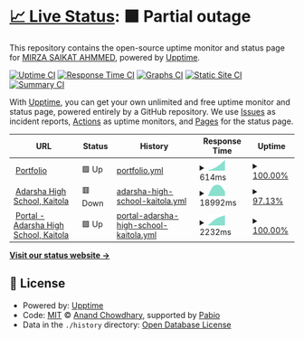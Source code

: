 # [📈 Live Status](https://mirzasaikatahmmed.github.io/uptime-status): <!--live status--> **🟧 Partial outage**

This repository contains the open-source uptime monitor and status page for [MIRZA SAIKAT AHMMED](https://saikat.com.bd/), powered by [Upptime](https://github.com/upptime/upptime).

[![Uptime CI](https://github.com/mirzasaikatahmmed/uptime-status/workflows/Uptime%20CI/badge.svg)](https://github.com/mirzasaikatahmmed/uptime-status/actions?query=workflow%3A%22Uptime+CI%22)
[![Response Time CI](https://github.com/mirzasaikatahmmed/uptime-status/workflows/Response%20Time%20CI/badge.svg)](https://github.com/mirzasaikatahmmed/uptime-status/actions?query=workflow%3A%22Response+Time+CI%22)
[![Graphs CI](https://github.com/mirzasaikatahmmed/uptime-status/workflows/Graphs%20CI/badge.svg)](https://github.com/mirzasaikatahmmed/uptime-status/actions?query=workflow%3A%22Graphs+CI%22)
[![Static Site CI](https://github.com/mirzasaikatahmmed/uptime-status/workflows/Static%20Site%20CI/badge.svg)](https://github.com/mirzasaikatahmmed/uptime-status/actions?query=workflow%3A%22Static+Site+CI%22)
[![Summary CI](https://github.com/mirzasaikatahmmed/uptime-status/workflows/Summary%20CI/badge.svg)](https://github.com/mirzasaikatahmmed/uptime-status/actions?query=workflow%3A%22Summary+CI%22)

With [Upptime](https://upptime.js.org), you can get your own unlimited and free uptime monitor and status page, powered entirely by a GitHub repository. We use [Issues](https://github.com/mirzasaikatahmmed/uptime-status/issues) as incident reports, [Actions](https://github.com/mirzasaikatahmmed/uptime-status/actions) as uptime monitors, and [Pages](https://mirzasaikatahmmed.github.io/uptime-status) for the status page.

<!--start: status pages-->
<!-- This summary is generated by Upptime (https://github.com/upptime/upptime) -->
<!-- Do not edit this manually, your changes will be overwritten -->
<!-- prettier-ignore -->
| URL | Status | History | Response Time | Uptime |
| --- | ------ | ------- | ------------- | ------ |
| <img alt="" src="https://icons.duckduckgo.com/ip3/saikat.com.bd.ico" height="13"> [Portfolio](https://saikat.com.bd) | 🟩 Up | [portfolio.yml](https://github.com/mirzasaikatahmmed/uptime-status/commits/HEAD/history/portfolio.yml) | <details><summary><img alt="Response time graph" src="./graphs/portfolio/response-time-week.png" height="20"> 614ms</summary><br><a href="https://mirzasaikatahmmed.github.io/uptime-status/history/portfolio"><img alt="Response time 614" src="https://img.shields.io/endpoint?url=https%3A%2F%2Fraw.githubusercontent.com%2Fmirzasaikatahmmed%2Fuptime-status%2FHEAD%2Fapi%2Fportfolio%2Fresponse-time.json"></a><br><a href="https://mirzasaikatahmmed.github.io/uptime-status/history/portfolio"><img alt="24-hour response time 614" src="https://img.shields.io/endpoint?url=https%3A%2F%2Fraw.githubusercontent.com%2Fmirzasaikatahmmed%2Fuptime-status%2FHEAD%2Fapi%2Fportfolio%2Fresponse-time-day.json"></a><br><a href="https://mirzasaikatahmmed.github.io/uptime-status/history/portfolio"><img alt="7-day response time 614" src="https://img.shields.io/endpoint?url=https%3A%2F%2Fraw.githubusercontent.com%2Fmirzasaikatahmmed%2Fuptime-status%2FHEAD%2Fapi%2Fportfolio%2Fresponse-time-week.json"></a><br><a href="https://mirzasaikatahmmed.github.io/uptime-status/history/portfolio"><img alt="30-day response time 614" src="https://img.shields.io/endpoint?url=https%3A%2F%2Fraw.githubusercontent.com%2Fmirzasaikatahmmed%2Fuptime-status%2FHEAD%2Fapi%2Fportfolio%2Fresponse-time-month.json"></a><br><a href="https://mirzasaikatahmmed.github.io/uptime-status/history/portfolio"><img alt="1-year response time 614" src="https://img.shields.io/endpoint?url=https%3A%2F%2Fraw.githubusercontent.com%2Fmirzasaikatahmmed%2Fuptime-status%2FHEAD%2Fapi%2Fportfolio%2Fresponse-time-year.json"></a></details> | <details><summary><a href="https://mirzasaikatahmmed.github.io/uptime-status/history/portfolio">100.00%</a></summary><a href="https://mirzasaikatahmmed.github.io/uptime-status/history/portfolio"><img alt="All-time uptime 100.00%" src="https://img.shields.io/endpoint?url=https%3A%2F%2Fraw.githubusercontent.com%2Fmirzasaikatahmmed%2Fuptime-status%2FHEAD%2Fapi%2Fportfolio%2Fuptime.json"></a><br><a href="https://mirzasaikatahmmed.github.io/uptime-status/history/portfolio"><img alt="24-hour uptime 100.00%" src="https://img.shields.io/endpoint?url=https%3A%2F%2Fraw.githubusercontent.com%2Fmirzasaikatahmmed%2Fuptime-status%2FHEAD%2Fapi%2Fportfolio%2Fuptime-day.json"></a><br><a href="https://mirzasaikatahmmed.github.io/uptime-status/history/portfolio"><img alt="7-day uptime 100.00%" src="https://img.shields.io/endpoint?url=https%3A%2F%2Fraw.githubusercontent.com%2Fmirzasaikatahmmed%2Fuptime-status%2FHEAD%2Fapi%2Fportfolio%2Fuptime-week.json"></a><br><a href="https://mirzasaikatahmmed.github.io/uptime-status/history/portfolio"><img alt="30-day uptime 100.00%" src="https://img.shields.io/endpoint?url=https%3A%2F%2Fraw.githubusercontent.com%2Fmirzasaikatahmmed%2Fuptime-status%2FHEAD%2Fapi%2Fportfolio%2Fuptime-month.json"></a><br><a href="https://mirzasaikatahmmed.github.io/uptime-status/history/portfolio"><img alt="1-year uptime 100.00%" src="https://img.shields.io/endpoint?url=https%3A%2F%2Fraw.githubusercontent.com%2Fmirzasaikatahmmed%2Fuptime-status%2FHEAD%2Fapi%2Fportfolio%2Fuptime-year.json"></a></details>
| <img alt="" src="https://icons.duckduckgo.com/ip3/ahskbera.edu.bd.ico" height="13"> [Adarsha High School, Kaitola](https://ahskbera.edu.bd) | 🟥 Down | [adarsha-high-school-kaitola.yml](https://github.com/mirzasaikatahmmed/uptime-status/commits/HEAD/history/adarsha-high-school-kaitola.yml) | <details><summary><img alt="Response time graph" src="./graphs/adarsha-high-school-kaitola/response-time-week.png" height="20"> 18992ms</summary><br><a href="https://mirzasaikatahmmed.github.io/uptime-status/history/adarsha-high-school-kaitola"><img alt="Response time 18992" src="https://img.shields.io/endpoint?url=https%3A%2F%2Fraw.githubusercontent.com%2Fmirzasaikatahmmed%2Fuptime-status%2FHEAD%2Fapi%2Fadarsha-high-school-kaitola%2Fresponse-time.json"></a><br><a href="https://mirzasaikatahmmed.github.io/uptime-status/history/adarsha-high-school-kaitola"><img alt="24-hour response time 18992" src="https://img.shields.io/endpoint?url=https%3A%2F%2Fraw.githubusercontent.com%2Fmirzasaikatahmmed%2Fuptime-status%2FHEAD%2Fapi%2Fadarsha-high-school-kaitola%2Fresponse-time-day.json"></a><br><a href="https://mirzasaikatahmmed.github.io/uptime-status/history/adarsha-high-school-kaitola"><img alt="7-day response time 18992" src="https://img.shields.io/endpoint?url=https%3A%2F%2Fraw.githubusercontent.com%2Fmirzasaikatahmmed%2Fuptime-status%2FHEAD%2Fapi%2Fadarsha-high-school-kaitola%2Fresponse-time-week.json"></a><br><a href="https://mirzasaikatahmmed.github.io/uptime-status/history/adarsha-high-school-kaitola"><img alt="30-day response time 18992" src="https://img.shields.io/endpoint?url=https%3A%2F%2Fraw.githubusercontent.com%2Fmirzasaikatahmmed%2Fuptime-status%2FHEAD%2Fapi%2Fadarsha-high-school-kaitola%2Fresponse-time-month.json"></a><br><a href="https://mirzasaikatahmmed.github.io/uptime-status/history/adarsha-high-school-kaitola"><img alt="1-year response time 18992" src="https://img.shields.io/endpoint?url=https%3A%2F%2Fraw.githubusercontent.com%2Fmirzasaikatahmmed%2Fuptime-status%2FHEAD%2Fapi%2Fadarsha-high-school-kaitola%2Fresponse-time-year.json"></a></details> | <details><summary><a href="https://mirzasaikatahmmed.github.io/uptime-status/history/adarsha-high-school-kaitola">97.13%</a></summary><a href="https://mirzasaikatahmmed.github.io/uptime-status/history/adarsha-high-school-kaitola"><img alt="All-time uptime 97.13%" src="https://img.shields.io/endpoint?url=https%3A%2F%2Fraw.githubusercontent.com%2Fmirzasaikatahmmed%2Fuptime-status%2FHEAD%2Fapi%2Fadarsha-high-school-kaitola%2Fuptime.json"></a><br><a href="https://mirzasaikatahmmed.github.io/uptime-status/history/adarsha-high-school-kaitola"><img alt="24-hour uptime 97.13%" src="https://img.shields.io/endpoint?url=https%3A%2F%2Fraw.githubusercontent.com%2Fmirzasaikatahmmed%2Fuptime-status%2FHEAD%2Fapi%2Fadarsha-high-school-kaitola%2Fuptime-day.json"></a><br><a href="https://mirzasaikatahmmed.github.io/uptime-status/history/adarsha-high-school-kaitola"><img alt="7-day uptime 97.13%" src="https://img.shields.io/endpoint?url=https%3A%2F%2Fraw.githubusercontent.com%2Fmirzasaikatahmmed%2Fuptime-status%2FHEAD%2Fapi%2Fadarsha-high-school-kaitola%2Fuptime-week.json"></a><br><a href="https://mirzasaikatahmmed.github.io/uptime-status/history/adarsha-high-school-kaitola"><img alt="30-day uptime 97.13%" src="https://img.shields.io/endpoint?url=https%3A%2F%2Fraw.githubusercontent.com%2Fmirzasaikatahmmed%2Fuptime-status%2FHEAD%2Fapi%2Fadarsha-high-school-kaitola%2Fuptime-month.json"></a><br><a href="https://mirzasaikatahmmed.github.io/uptime-status/history/adarsha-high-school-kaitola"><img alt="1-year uptime 97.13%" src="https://img.shields.io/endpoint?url=https%3A%2F%2Fraw.githubusercontent.com%2Fmirzasaikatahmmed%2Fuptime-status%2FHEAD%2Fapi%2Fadarsha-high-school-kaitola%2Fuptime-year.json"></a></details>
| <img alt="" src="https://icons.duckduckgo.com/ip3/portal.ahskbera.edu.bd.ico" height="13"> [Portal - Adarsha High School, Kaitola](https://portal.ahskbera.edu.bd) | 🟩 Up | [portal-adarsha-high-school-kaitola.yml](https://github.com/mirzasaikatahmmed/uptime-status/commits/HEAD/history/portal-adarsha-high-school-kaitola.yml) | <details><summary><img alt="Response time graph" src="./graphs/portal-adarsha-high-school-kaitola/response-time-week.png" height="20"> 2232ms</summary><br><a href="https://mirzasaikatahmmed.github.io/uptime-status/history/portal-adarsha-high-school-kaitola"><img alt="Response time 2232" src="https://img.shields.io/endpoint?url=https%3A%2F%2Fraw.githubusercontent.com%2Fmirzasaikatahmmed%2Fuptime-status%2FHEAD%2Fapi%2Fportal-adarsha-high-school-kaitola%2Fresponse-time.json"></a><br><a href="https://mirzasaikatahmmed.github.io/uptime-status/history/portal-adarsha-high-school-kaitola"><img alt="24-hour response time 2232" src="https://img.shields.io/endpoint?url=https%3A%2F%2Fraw.githubusercontent.com%2Fmirzasaikatahmmed%2Fuptime-status%2FHEAD%2Fapi%2Fportal-adarsha-high-school-kaitola%2Fresponse-time-day.json"></a><br><a href="https://mirzasaikatahmmed.github.io/uptime-status/history/portal-adarsha-high-school-kaitola"><img alt="7-day response time 2232" src="https://img.shields.io/endpoint?url=https%3A%2F%2Fraw.githubusercontent.com%2Fmirzasaikatahmmed%2Fuptime-status%2FHEAD%2Fapi%2Fportal-adarsha-high-school-kaitola%2Fresponse-time-week.json"></a><br><a href="https://mirzasaikatahmmed.github.io/uptime-status/history/portal-adarsha-high-school-kaitola"><img alt="30-day response time 2232" src="https://img.shields.io/endpoint?url=https%3A%2F%2Fraw.githubusercontent.com%2Fmirzasaikatahmmed%2Fuptime-status%2FHEAD%2Fapi%2Fportal-adarsha-high-school-kaitola%2Fresponse-time-month.json"></a><br><a href="https://mirzasaikatahmmed.github.io/uptime-status/history/portal-adarsha-high-school-kaitola"><img alt="1-year response time 2232" src="https://img.shields.io/endpoint?url=https%3A%2F%2Fraw.githubusercontent.com%2Fmirzasaikatahmmed%2Fuptime-status%2FHEAD%2Fapi%2Fportal-adarsha-high-school-kaitola%2Fresponse-time-year.json"></a></details> | <details><summary><a href="https://mirzasaikatahmmed.github.io/uptime-status/history/portal-adarsha-high-school-kaitola">100.00%</a></summary><a href="https://mirzasaikatahmmed.github.io/uptime-status/history/portal-adarsha-high-school-kaitola"><img alt="All-time uptime 100.00%" src="https://img.shields.io/endpoint?url=https%3A%2F%2Fraw.githubusercontent.com%2Fmirzasaikatahmmed%2Fuptime-status%2FHEAD%2Fapi%2Fportal-adarsha-high-school-kaitola%2Fuptime.json"></a><br><a href="https://mirzasaikatahmmed.github.io/uptime-status/history/portal-adarsha-high-school-kaitola"><img alt="24-hour uptime 100.00%" src="https://img.shields.io/endpoint?url=https%3A%2F%2Fraw.githubusercontent.com%2Fmirzasaikatahmmed%2Fuptime-status%2FHEAD%2Fapi%2Fportal-adarsha-high-school-kaitola%2Fuptime-day.json"></a><br><a href="https://mirzasaikatahmmed.github.io/uptime-status/history/portal-adarsha-high-school-kaitola"><img alt="7-day uptime 100.00%" src="https://img.shields.io/endpoint?url=https%3A%2F%2Fraw.githubusercontent.com%2Fmirzasaikatahmmed%2Fuptime-status%2FHEAD%2Fapi%2Fportal-adarsha-high-school-kaitola%2Fuptime-week.json"></a><br><a href="https://mirzasaikatahmmed.github.io/uptime-status/history/portal-adarsha-high-school-kaitola"><img alt="30-day uptime 100.00%" src="https://img.shields.io/endpoint?url=https%3A%2F%2Fraw.githubusercontent.com%2Fmirzasaikatahmmed%2Fuptime-status%2FHEAD%2Fapi%2Fportal-adarsha-high-school-kaitola%2Fuptime-month.json"></a><br><a href="https://mirzasaikatahmmed.github.io/uptime-status/history/portal-adarsha-high-school-kaitola"><img alt="1-year uptime 100.00%" src="https://img.shields.io/endpoint?url=https%3A%2F%2Fraw.githubusercontent.com%2Fmirzasaikatahmmed%2Fuptime-status%2FHEAD%2Fapi%2Fportal-adarsha-high-school-kaitola%2Fuptime-year.json"></a></details>

<!--end: status pages-->

[**Visit our status website →**](https://mirzasaikatahmmed.github.io/uptime-status)

## 📄 License

- Powered by: [Upptime](https://github.com/upptime/upptime)
- Code: [MIT](./LICENSE) © [Anand Chowdhary](https://anandchowdhary.com), supported by [Pabio](https://pabio.com)
- Data in the `./history` directory: [Open Database License](https://opendatacommons.org/licenses/odbl/1-0/)
